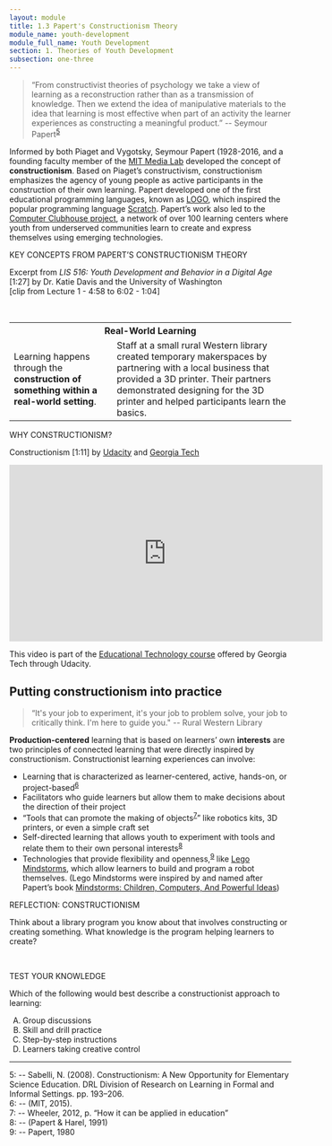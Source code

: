 ```yaml
---
layout: module
title: 1.3 Papert's Constructionism Theory
module_name: youth-development
module_full_name: Youth Development
section: 1. Theories of Youth Development
subsection: one-three
---
```


>“From constructivist theories of psychology we take a view of learning as a reconstruction rather than as a transmission of knowledge. Then we extend the idea of manipulative materials to the idea that learning is most effective when part of an activity the learner experiences as constructing a meaningful product.” -- Seymour Papert<sup>[5](#fn5)</sup> 

Informed by both Piaget and Vygotsky, Seymour Papert (1928-2016, and a founding faculty member of the <a href="http://el.media.mit.edu/logo-foundation/what_is_logo/logo_programming.html" target="_blank">MIT Media Lab</a> developed the concept of **constructionism**. Based on Piaget’s constructivism, constructionism emphasizes the agency of young people as active participants in the construction of their own learning. Papert developed one of the first educational programming languages, known as <a href="http://el.media.mit.edu/logo-foundation/what_is_logo/logo_programming.html" target="_blank">LOGO</a>, which inspired the popular programming language <a href="https://scratch.mit.edu/" target="_blank">Scratch</a>. Papert’s work also led to the <a href="http://www.computerclubhouse.org/" target="_blank">Computer Clubhouse project</a>, a network of over 100 learning centers where youth from underserved communities learn to create and express themselves using emerging technologies. 

<div class="explanatory">  
  <p><span class="box-title">KEY CONCEPTS FROM PAPERT’S CONSTRUCTIONISM THEORY</span></p> 
  <p>Excerpt from <i>LIS 516: Youth Development and Behavior in a Digital Age</i> [1:27] by Dr. Katie Davis and the University of Washington 
  <br>
[clip from Lecture 1 - 4:58 to 6:02 - 1:04]
</p> 
</div>
<br>

<table class="colorful-th"> 
  <tr><th colspan="2">Real-World Learning</th></tr>
  <tr><td>Learning happens through the <b>construction of something within a real-world setting</b>.</td><td>Staff at a small rural Western library created temporary makerspaces by partnering with a local business that provided a 3D printer. Their partners demonstrated designing for the 3D printer and helped participants learn the basics. </td></tr> 
</table>

<div class="explanatory">  
  <p><span class="box-title">WHY CONSTRUCTIONISM? </span></p> 
  <p>Constructionism [1:11] by <a href="https://www.youtube.com/channel/UCBVCi5JbYmfG3q5MEuoWdOw" target="_blank">Udacity</a> and <a href="https://www.udacity.com/course/educational-technology--ud915" target="_blank">Georgia Tech</a></p>
<iframe width="560" height="315" src="https://www.youtube.com/embed/-qsiqetMlCg" frameborder="0" allow="accelerometer; autoplay; encrypted-media; gyroscope; picture-in-picture" allowfullscreen></iframe>
<br>
<p>This video is part of the <a href="https://www.udacity.com/course/educational-technology--ud915" target="_blank">Educational Technology course</a> offered by Georgia Tech through Udacity.</p>
</div>
    
## Putting constructionism into practice

>“It's your job to experiment, it's your job to problem solve, your job to critically think. I'm here to guide you." -- Rural Western Library  

**Production-centered** learning that is based on learners’ own **interests** are two principles of connected learning that were directly inspired by constructionism. Constructionist learning experiences can involve:  

- Learning that is characterized as learner-centered, active, hands-on, or project-based<sup>[6](#fn6)</sup>  
- Facilitators who guide learners but allow them to make decisions about the direction of their project 
- “Tools that can promote the making of objects<sup>[7](#fn7)</sup>” like robotics kits, 3D printers, or even a simple craft set 
- Self-directed learning that allows youth to experiment with tools and relate them to their own personal interests<sup>[8](#fn8)</sup>
- Technologies that provide flexibility and openness,<sup>[9](#fn9)</sup> like <a href="https://education.lego.com/en-us/middle-school/shop/products?gclid=Cj0KEQjwmcTJBRCYirao6oWPyMsBEiQA9hQPboKcMkN_KrvRpaYdsnS1_trkGgx4U2pmcwCIWt3b4t4aAmuL8P8HAQ" target="_blank">Lego Mindstorms</a>, which allow learners to build and program a robot themselves. (Lego Mindstorms were inspired by and named after Papert’s book <a href="https://mindstorms.media.mit.edu/" target="_blank">Mindstorms: Children, Computers, And Powerful Ideas</a>) 

<div class="reflection"> 

  <p><span class="box-title">REFLECTION: CONSTRUCTIONISM</span></p> 

  <p>Think about a library program you know about that involves constructing or creating something. What knowledge is the program helping learners to create? </p>
</div>
<br>

<div class="reflection"> 

  <p><span class="box-title">TEST YOUR KNOWLEDGE</span></p> 

  <p>Which of the following would best describe a constructionist approach to learning:</p> 
  <ol type="A">
  <li>Group discussions</li>
  <li>Skill and drill practice</li>
  <li>Step-by-step instructions</li>
  <li>Learners taking creative control</li>
  </ol>
</div>

<hr/>

<a name="fn5">5</a>:  --  Sabelli, N. (2008). Constructionism: A New Opportunity for Elementary Science Education. DRL Division of Research on Learning in Formal and Informal Settings. pp. 193–206. 
<br>
<a name="fn6">6</a>:  --  (MIT, 2015).
<br>
<a name="fn10">7</a>:  -- Wheeler, 2012, p. “How it can be applied in education”
<br>
<a name="fn8">8</a>:  -- (Papert & Harel, 1991)
<br>
<a name="fn9">9</a>:  -- Papert, 1980
